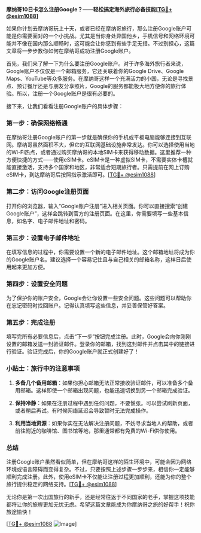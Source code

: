 **摩纳哥10日卡怎么注册Google？——轻松搞定海外旅行必备技能[[TG💪+ @esim1088](https://t.me/s/esim1088)]**

如果你计划去摩纳哥玩上十天，或者已经在摩纳哥旅行，那么注册Google账户可能是你需要面对的一个小挑战。尤其是当你身处异国他乡，手机信号和网络环境可能并不像在国内那么顺畅时，这可能会让你感到有些手足无措。不过别担心，这篇文章将一步步教你如何在摩纳哥成功注册Google账户。

首先，我们来了解一下为什么要注册Google账户。对于许多海外旅行者来说，Google账户不仅仅是一个邮箱服务，它还关联着你的Google Drive、Google Maps、YouTube等众多服务。在摩纳哥这样一个充满活力的小国，无论是寻找景点、预订餐厅还是与朋友分享照片，Google的服务都能极大地方便你的旅行体验。所以，注册一个Google账户是很有必要的。

接下来，让我们看看注册Google账户的具体步骤：

### 第一步：确保网络畅通

在摩纳哥注册Google账户的第一步就是确保你的手机或平板电脑能够连接到互联网。摩纳哥虽然面积不大，但它的互联网基础设施非常发达。你可以选择使用当地的Wi-Fi热点，或者通过购买摩纳哥的本地SIM卡来获得移动数据。这里推荐一种方便快捷的方式——使用eSIM卡。eSIM卡是一种虚拟SIM卡，不需要实体卡槽就能直接激活，支持多个国家和地区，非常适合短期旅行者。只需提前在网上订购eSIM卡，到达摩纳哥后按照指示激活即可。[[TG💪+ @esim1088](https://t.me/s/esim1088)]

### 第二步：访问Google注册页面

打开你的浏览器，输入“Google账户注册”进入相关页面。你可以直接搜索“创建Google账户”，这样会跳转到官方的注册页面。在这里，你需要填写一些基本信息，如名字、电子邮件地址和密码。

### 第三步：设置电子邮件地址

在填写信息的过程中，你需要设置一个新的电子邮件地址。这个邮箱地址将成为你的Google账户名。建议选择一个容易记住且与自己相关的邮箱名称，这样日后使用起来更加方便。

### 第四步：设置安全问题

为了保护你的账户安全，Google会让你设置一些安全问题。这些问题可以帮助你在忘记密码时找回账户。记得认真填写这些信息，并妥善保管好答案。

### 第五步：完成注册

填写完所有必要信息后，点击“下一步”按钮完成注册。此时，Google会向你刚刚设置的邮箱发送一封验证邮件。登录你的邮箱，找到这封邮件并点击其中的链接进行验证。验证完成后，你的Google账户就正式创建好了！

### 小贴士：旅行中的注意事项

1. **多备几个备用邮箱**：如果你担心邮箱无法正常接收验证邮件，可以准备多个备用邮箱。这样即使一个邮箱出现问题，也能迅速切换到另一个邮箱完成验证。
   
2. **保持冷静**：如果在注册过程中遇到任何问题，不要慌张。可以尝试刷新页面，或者稍后再试。有时候网络延迟会导致暂时无法完成操作。

3. **利用当地资源**：如果你实在无法解决注册问题，不妨寻求当地人的帮助，或者前往附近的咖啡馆、图书馆等地，那里通常都有免费的Wi-Fi供你使用。

### 总结

注册Google账户虽然看似简单，但在摩纳哥这样的陌生环境中，可能会因为网络环境或语言障碍而变得复杂。不过，只要按照上述步骤一步步来，相信你一定能够顺利完成注册。此外，使用eSIM卡不仅能让注册过程更加顺利，还能为你的整个旅行提供稳定的网络支持。[[TG💪+ @esim1088](https://t.me/s/esim1088)]

无论你是第一次出国旅行的新手，还是经常往返于不同国家的老手，掌握这项技能都将让你的旅程更加无忧无虑。希望这篇文章能成为你摩纳哥之旅的好帮手！祝你旅途愉快！

[[TG💪+ @esim1088](https://t.me/s/esim1088) ![Image](https://i.postimg.cc/4NQfJmqS/Snipaste-2025-05-13-00-14-12.png)]